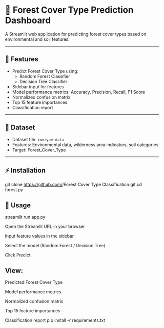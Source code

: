 # 🌲 Forest Cover Type Prediction Dashboard

A Streamlit web application for predicting forest cover types based on environmental and soil features.

---

## 🔹 Features

- Predict Forest Cover Type using:
  - Random Forest Classifier
  - Decision Tree Classifier
- Sidebar input for features
- Model performance metrics: Accuracy, Precision, Recall, F1 Score
- Normalized confusion matrix
- Top 15 feature importances
- Classification report

---

## 📂 Dataset

- Dataset file: `covtype.data`
- Features: Environmental data, wilderness area indicators, soil categories
- Target: Forest_Cover_Type

---

## ⚡ Installation

git clone https://github.com/<Wariha-Asim>/Forest Cover Type Classification.git
cd forest.py

## 🚀 Usage
streamlit run app.py

Open the Streamlit URL in your browser

Input feature values in the sidebar

Select the model (Random Forest / Decision Tree)

Click Predict

## View:

Predicted Forest Cover Type

Model performance metrics

Normalized confusion matrix

Top 15 feature importances

Classification report
pip install -r requirements.txt


